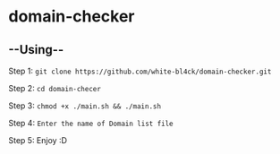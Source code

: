 # domain-checker
## --Using--
Step 1: `git clone https://github.com/white-bl4ck/domain-checker.git`

Step 2: `cd domain-checer`

Step 3: `chmod +x ./main.sh && ./main.sh`

Step 4: `Enter the name of Domain list file`

Step 5: Enjoy :D



